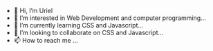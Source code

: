 - 👋 Hi, I’m Uriel
- 👀 I’m interested in Web Development and computer programming...
- 🌱 I’m currently learning CSS and Javascript...
- 💞️ I’m looking to collaborate on CSS and Javascript...
- 📫 How to reach me ...

<!---
Uriel is a ✨ special ✨ repository because its `README.md` (this file) appears on your GitHub profile.
You can click the Preview link to take a look at your changes.
--->
